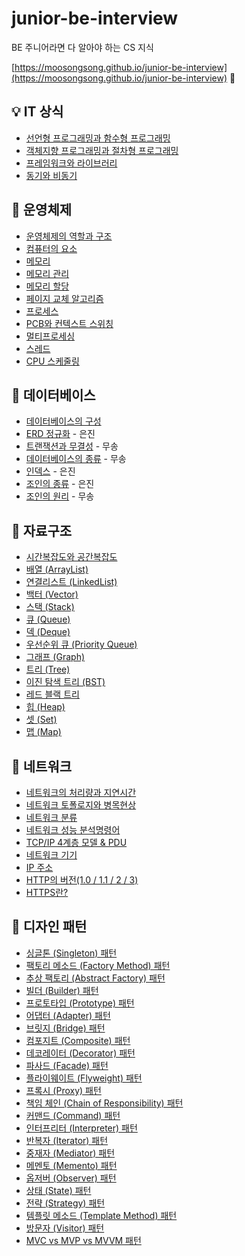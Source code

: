 # junior-be-interview

BE 주니어라면 다 알아야 하는 CS 지식

[https://moosongsong.github.io/junior-be-interview](https://moosongsong.github.io/junior-be-interview)
🎉

## 💡 IT 상식

- [선언형 프로그래밍과 함수형 프로그래밍](./00_IT상식/선언형%20함수형.md)
- [객체지향 프로그래밍과 절차형 프로그래밍](./00_IT상식/객체지향%20절차형.md)
- [프레임워크와 라이브러리](./00_IT상식/프레임워크와%20라이브러리.md)
- [동기와 비동기](./00_IT상식/동기와%20비동기.md)

## 💽 운영체제

- [운영체제의 역할과 구조](./04_운영체제/10_운영체제의%20역할과%20구조.md)
- [컴퓨터의 요소](./04_운영체제/20_컴퓨터의%20요소.md)
- [메모리](./04_운영체제/30_메모리.md)
- [메모리 관리](./04_운영체제/31_메모리관리.md)
- [메모리 할당](./04_운영체제/32_메모리할당.md)
- [페이지 교체 알고리즘](./04_운영체제/33_페이지교체알고리즘.md)
- [프로세스](./04_운영체제/40_프로세스.md)
- [PCB와 컨텍스트 스위칭](./04_운영체제/41_PCB_컨텍스트스위칭.md)
- [멀티프로세싱](./04_운영체제/42_멀티프로세싱.md)
- [스레드](./04_운영체제/50_스레드.md)
- [CPU 스케줄링](./04_운영체제/60_CPU%20스케줄링.md)

## 💾 데이터베이스

- [데이터베이스의 구성](./05_데이터베이스/10_데이터페이스의%20구성.md)
- [ERD 정규화](./05_데이터베이스/20_ERD정규화.md) - 은진
- [트랜잭션과 무결성](./05_데이터베이스/30_트랜잭션과%20무결성.md) - 무송
- [데이터베이스의 종류](./05_데이터베이스/40_데이터베이스의%20종류.md) - 무송
- [인덱스](./05_데이터베이스/50_인덱스.md) -  은진
- [조인의 종류](./05_데이터베이스/60_조인의%20종류.md) - 은진
- [조인의 원리](./05_데이터베이스/70_조인의%20원리.md) - 무송

## 📐 자료구조

- [시간복잡도와 공간복잡도](./02_자료구조/01_시공간복잡도.md)
- [배열 (ArrayList)](./02_자료구조/02_배열.md)
- [연결리스트 (LinkedList)](./02_자료구조/03_연결리스트.md)
- [백터 (Vector)](./02_자료구조/04_백터.md)
- [스택 (Stack)](./02_자료구조/05_스택.md)
- [큐 (Queue)](./02_자료구조/06_큐.md)
- [덱 (Deque)](./02_자료구조/07_덱.md)
- [우선순위 큐 (Priority Queue)](./02_자료구조/08_우선순위큐.md)
- [그래프 (Graph)](./02_자료구조/09_그래프.md)
- [트리 (Tree)](./02_자료구조/10_트리.md)
- [이진 탐색 트리 (BST)](./02_자료구조/10_트리_이진탐색트리.md)
- [레드 블랙 트리](./02_자료구조/10_트리_레드블랙트리.md)
- [힙 (Heap)](./02_자료구조/11_힙.md)
- [셋 (Set)](./02_자료구조/12_셋.md)
- [맵 (Map)](./02_자료구조/13_맵.md)

## 🎡 네트워크

- [네트워크의 처리량과 지연시간](./03_네트워크/처리량%20지연시간.md)
- [네트워크 토폴로지와 병목현상](./03_네트워크/토폴로지와%20병목현상.md)
- [네트워크 분류](./03_네트워크/네트워크%20분류.md)
- [네트워크 성능 분석명령어](./03_네트워크/네트워크%20성능%20분석명령어.md)
- [TCP/IP 4계층 모델 & PDU](./03_네트워크/TCP%20IP%204게층.md)
- [네트워크 기기](./03_네트워크/네트워크기기.md)
- [IP 주소](./03_네트워크/IP.md)
- [HTTP의 버전(1.0 / 1.1 / 2 / 3)](./03_네트워크/HTTP%20버전.md)
- [HTTPS란?](./03_네트워크/HTTPS.md)

## 🧩 디자인 패턴

- [싱글톤 (Singleton) 패턴](./01_디자인패턴/01_싱글톤.md)
- [팩토리 메소드 (Factory Method) 패턴](./01_디자인패턴/02_팩토리메소드.md)
- [추상 팩토리 (Abstract Factory) 패턴](./01_디자인패턴/03_추상팩토리.md)
- [빌더 (Builder) 패턴](./01_디자인패턴/04_빌더.md)
- [프로토타입 (Prototype) 패턴](./01_디자인패턴/05_프로토타입.md)
- [어댑터 (Adapter) 패턴](./01_디자인패턴/06_어댑터.md)
- [브릿지 (Bridge) 패턴](./01_디자인패턴/07_브릿지.md)
- [컴포지트 (Composite) 패턴](./01_디자인패턴/08_컴포짓.md)
- [데코레이터 (Decorator) 패턴](./01_디자인패턴/09_데코레이터.md)
- [파사드 (Facade) 패턴](./01_디자인패턴/10_퍼사드.md)
- [플라이웨이트 (Flyweight) 패턴](./01_디자인패턴/11_플라이웨이트.md)
- [프록시 (Proxy) 패턴](./01_디자인패턴/12_프록시.md)
- [책임 체인 (Chain of Responsibility) 패턴](./01_디자인패턴/13_책임연쇄.md)
- [커맨드 (Command) 패턴](./01_디자인패턴/14_커맨드.md)
- [인터프리터 (Interpreter) 패턴](./01_디자인패턴/15_인터프리터.md)
- [반복자 (Iterator) 패턴](./01_디자인패턴/16_이터레이터.md)
- [중재자 (Mediator) 패턴](./01_디자인패턴/17_중재자.md)
- [메멘토 (Memento) 패턴](./01_디자인패턴/18_메멘토.md)
- [옵저버 (Observer) 패턴](./01_디자인패턴/19_옵저버.md)
- [상태 (State) 패턴](./01_디자인패턴/20_상태.md)
- [전략 (Strategy) 패턴](./01_디자인패턴/21_전략.md)
- [템플릿 메소드 (Template Method) 패턴](./01_디자인패턴/22_템플릿.md)
- [방문자 (Visitor) 패턴](./01_디자인패턴/23_방문자.md)
- [MVC vs MVP vs MVVM 패턴](./01_디자인패턴/MVC%20vs%20MVP%20vs%20MVVM%20패턴.md)
